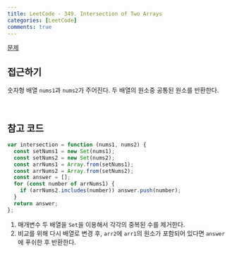 ```yaml
---
title: LeetCode - 349. Intersection of Two Arrays
categories: [LeetCode]
comments: true
---
```


[문제](https://leetcode.com/problems/intersection-of-two-arrays/)

## 접근하기

숫자형 배열 `nums1`과 `nums2`가 주어진다. 두 배열의 원소중 공통된 원소를 반환한다.

<br>

## 참고 코드

```js
var intersection = function (nums1, nums2) {
  const setNums1 = new Set(nums1);
  const setNums2 = new Set(nums2);
  const arrNums1 = Array.from(setNums1);
  const arrNums2 = Array.from(setNums2);
  const answer = [];
  for (const number of arrNums1) {
    if (arrNums2.includes(number)) answer.push(number);
  }
  return answer;
};
```

1. 매개변수 두 배열을 `Set`을 이용해서 각각의 중복된 수를 제거한다.
2. 비교를 위해 다시 배열로 변경 후, `arr2`에 `arr1`의 원소가 포함되어 있다면 `answer`에 푸쉬한 후 반환한다.
